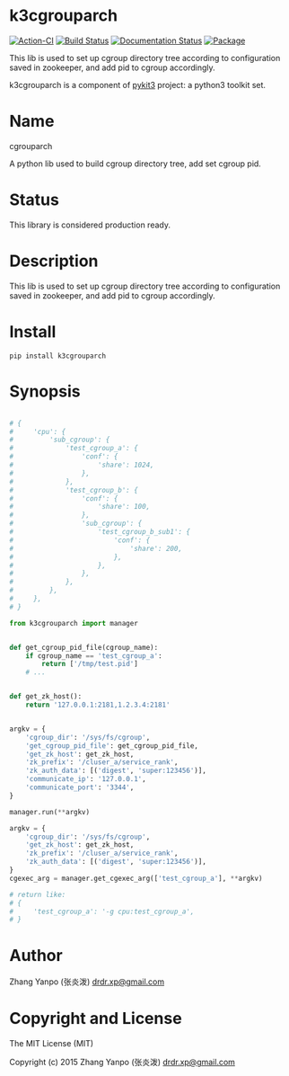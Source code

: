 # k3cgrouparch

[![Action-CI](https://github.com/pykit3/k3cgrouparch/actions/workflows/python-package.yml/badge.svg)](https://github.com/pykit3/k3cgrouparch/actions/workflows/python-package.yml)
[![Build Status](https://travis-ci.com/pykit3/k3cgrouparch.svg?branch=master)](https://travis-ci.com/pykit3/k3cgrouparch)
[![Documentation Status](https://readthedocs.org/projects/k3cgrouparch/badge/?version=stable)](https://k3cgrouparch.readthedocs.io/en/stable/?badge=stable)
[![Package](https://img.shields.io/pypi/pyversions/k3cgrouparch)](https://pypi.org/project/k3cgrouparch)

This lib is used to set up cgroup directory tree according to configuration saved in zookeeper, and add pid to cgroup accordingly.

k3cgrouparch is a component of [pykit3] project: a python3 toolkit set.


#   Name

cgrouparch

A python lib used to build cgroup directory tree, add set cgroup pid.

#   Status

This library is considered production ready.

#   Description

This lib is used to set up cgroup directory tree according to
configuration saved in zookeeper, and add pid to cgroup accordingly.




# Install

```
pip install k3cgrouparch
```

# Synopsis

```python

# {
#     'cpu': {
#         'sub_cgroup': {
#             'test_cgroup_a': {
#                 'conf': {
#                     'share': 1024,
#                 },
#             },
#             'test_cgroup_b': {
#                 'conf': {
#                     'share': 100,
#                 },
#                 'sub_cgroup': {
#                     'test_cgroup_b_sub1': {
#                         'conf': {
#                             'share': 200,
#                         },
#                     },
#                 },
#             },
#         },
#     },
# }

from k3cgrouparch import manager


def get_cgroup_pid_file(cgroup_name):
    if cgroup_name == 'test_cgroup_a':
        return ['/tmp/test.pid']
    # ...


def get_zk_host():
    return '127.0.0.1:2181,1.2.3.4:2181'


argkv = {
    'cgroup_dir': '/sys/fs/cgroup',
    'get_cgroup_pid_file': get_cgroup_pid_file,
    'get_zk_host': get_zk_host,
    'zk_prefix': '/cluser_a/service_rank',
    'zk_auth_data': [('digest', 'super:123456')],
    'communicate_ip': '127.0.0.1',
    'communicate_port': '3344',
}

manager.run(**argkv)

argkv = {
    'cgroup_dir': '/sys/fs/cgroup',
    'get_zk_host': get_zk_host,
    'zk_prefix': '/cluser_a/service_rank',
    'zk_auth_data': [('digest', 'super:123456')],
}
cgexec_arg = manager.get_cgexec_arg(['test_cgroup_a'], **argkv)

# return like:
# {
#     'test_cgroup_a': '-g cpu:test_cgroup_a',
# }

```

#   Author

Zhang Yanpo (张炎泼) <drdr.xp@gmail.com>

#   Copyright and License

The MIT License (MIT)

Copyright (c) 2015 Zhang Yanpo (张炎泼) <drdr.xp@gmail.com>


[pykit3]: https://github.com/pykit3